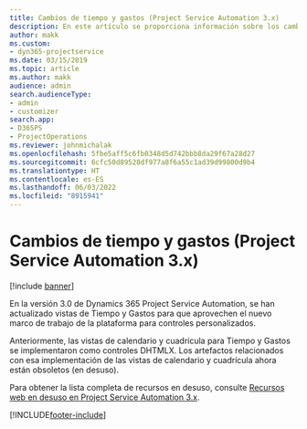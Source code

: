 ```yaml
---
title: Cambios de tiempo y gastos (Project Service Automation 3.x)
description: En este artículo se proporciona información sobre los cambios de la solución para Tiempo y Gastos.
author: makk
ms.custom:
- dyn365-projectservice
ms.date: 03/15/2019
ms.topic: article
ms.author: makk
audience: admin
search.audienceType:
- admin
- customizer
search.app:
- D365PS
- ProjectOperations
ms.reviewer: johnmichalak
ms.openlocfilehash: 5fbe5aff5c6fb0348d5d742bbb8da29f67a28d27
ms.sourcegitcommit: 6cfc50d89528df977a8f6a55c1ad39d99800d9b4
ms.translationtype: HT
ms.contentlocale: es-ES
ms.lasthandoff: 06/03/2022
ms.locfileid: "8915941"
---
```

# <a name="time-and-expense-changes-project-service-automation-3x"></a>Cambios de tiempo y gastos (Project Service Automation 3.x)

[!include [banner](../../includes/psa-now-project-operations.md)]

En la versión 3.0 de Dynamics 365 Project Service Automation, se han actualizado vistas de Tiempo y Gastos para que aprovechen el nuevo marco de trabajo de la plataforma para controles personalizados.

Anteriormente, las vistas de calendario y cuadrícula para Tiempo y Gastos se implementaron como controles DHTMLX. Los artefactos relacionados con esa implementación de las vistas de calendario y cuadrícula ahora están obsoletos (en desuso).

Para obtener la lista completa de recursos en desuso, consulte [Recursos web en desuso en Project Service Automation 3.x](web-resources-deprecated-v3.x.md).


[!INCLUDE[footer-include](../../includes/footer-banner.md)]
